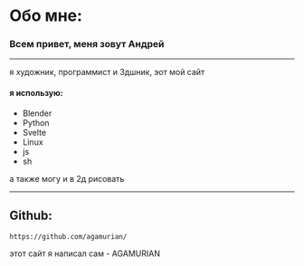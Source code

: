 <div class="container my-5">

# Обо мне:

### Всем привет, меня зовут Андрей

---
я художник, программист и 3дшник, эот мой сайт

#### я использую:
- Blender
- Python
- Svelte
- Linux
- js
- sh
 
а также могу и в 2д рисовать

---

## Github:
```
https://github.com/agamurian/
```

этот сайт я написал сам - AGAMURIAN

</div>

<svelte-panorama src='/1d.png'/>